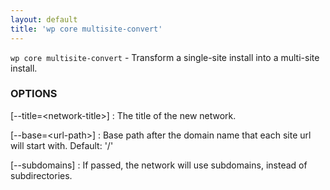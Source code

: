 ```yaml
---
layout: default
title: 'wp core multisite-convert'
---
```


`wp core multisite-convert` - Transform a single-site install into a multi-site install.

### OPTIONS

[--title=&lt;network-title&gt;]
: The title of the new network.

[--base=&lt;url-path&gt;]
: Base path after the domain name that each site url will start with.
Default: '/'

[--subdomains]
: If passed, the network will use subdomains, instead of subdirectories.

